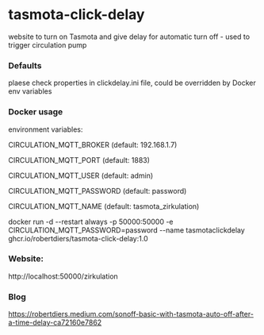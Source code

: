 # tasmota-click-delay
website to turn on Tasmota and give delay for automatic turn off - used to trigger circulation pump

### Defaults
plaese check properties in clickdelay.ini file, could be overridden by Docker env variables

### Docker usage

environment variables:

CIRCULATION_MQTT_BROKER (default: 192.168.1.7)

CIRCULATION_MQTT_PORT (default: 1883)

CIRCULATION_MQTT_USER (default: admin)

CIRCULATION_MQTT_PASSWORD (default: password)

CIRCULATION_MQTT_NAME (default: tasmota_zirkulation)

docker run -d --restart always -p 50000:50000 -e CIRCULATION_MQTT_PASSWORD=password --name tasmotaclickdelay ghcr.io/robertdiers/tasmota-click-delay:1.0

### Website: ###
http://localhost:50000/zirkulation

### Blog
https://robertdiers.medium.com/sonoff-basic-with-tasmota-auto-off-after-a-time-delay-ca72160e7862
